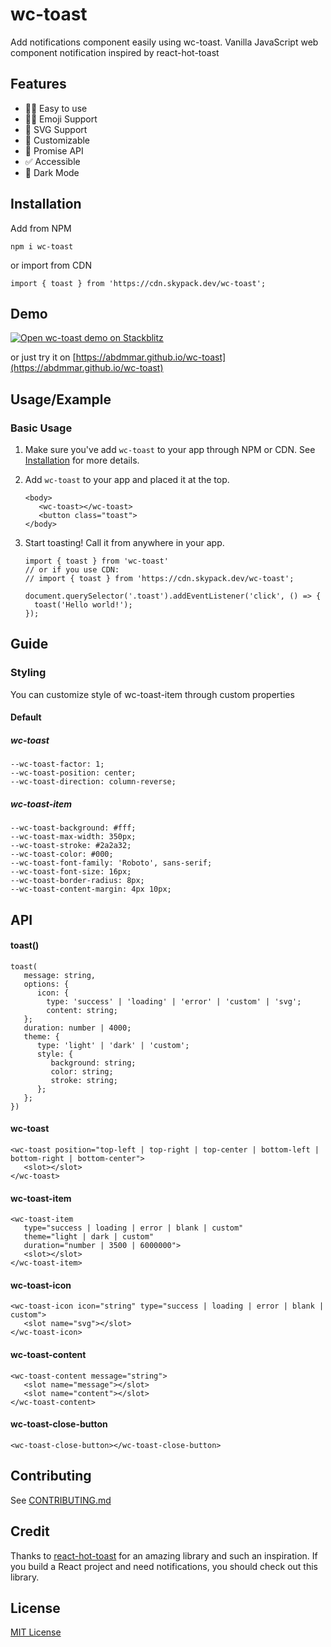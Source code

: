 # wc-toast

Add notifications component easily using wc-toast. Vanilla JavaScript web component notification inspired by react-hot-toast

## Features

- ✍🏻 Easy to use
- 👋🏻 Emoji Support
- 🔵 SVG Support
- 🎨 Customizable
- 🚥 Promise API
- ✅ Accessible
- 💙 Dark Mode

## Installation

Add from NPM

```
npm i wc-toast
```

or import from CDN

```
import { toast } from 'https://cdn.skypack.dev/wc-toast';
```

## Demo

[![Open wc-toast demo on Stackblitz](https://camo.githubusercontent.com/449b29bcd2bc469248faeece273f4e139f92a8d03e042de6214c94e9fa63c02a/68747470733a2f2f692e696d6775722e636f6d2f767232614267412e706e67)](https://stackblitz.com/edit/js-km237v?file=index.js)

or just try it on [https://abdmmar.github.io/wc-toast](https://abdmmar.github.io/wc-toast)

## Usage/Example

### Basic Usage

1. Make sure you've add `wc-toast` to your app through NPM or CDN. See [Installation](#installation) for more details.
2. Add `wc-toast` to your app and placed it at the top.

   ```
   <body>
      <wc-toast></wc-toast>
      <button class="toast">
   </body>
   ```

3. Start toasting! Call it from anywhere in your app.

   ```
   import { toast } from 'wc-toast'
   // or if you use CDN:
   // import { toast } from 'https://cdn.skypack.dev/wc-toast';

   document.querySelector('.toast').addEventListener('click', () => {
     toast('Hello world!');
   });
   ```

## Guide

### Styling

You can customize style of wc-toast-item through custom properties

#### Default

##### wc-toast

```
--wc-toast-factor: 1;
--wc-toast-position: center;
--wc-toast-direction: column-reverse;
```

##### wc-toast-item

```
--wc-toast-background: #fff;
--wc-toast-max-width: 350px;
--wc-toast-stroke: #2a2a32;
--wc-toast-color: #000;
--wc-toast-font-family: 'Roboto', sans-serif;
--wc-toast-font-size: 16px;
--wc-toast-border-radius: 8px;
--wc-toast-content-margin: 4px 10px;
```

## API

#### toast()

```
toast(
   message: string,
   options: {
      icon: {
        type: 'success' | 'loading' | 'error' | 'custom' | 'svg';
        content: string;
   };
   duration: number | 4000;
   theme: {
      type: 'light' | 'dark' | 'custom';
      style: {
         background: string;
         color: string;
         stroke: string;
      };
   };
})
```

#### wc-toast

```
<wc-toast position="top-left | top-right | top-center | bottom-left | bottom-right | bottom-center">
   <slot></slot>
</wc-toast>
```

#### wc-toast-item

```
<wc-toast-item
   type="success | loading | error | blank | custom"
   theme="light | dark | custom"
   duration="number | 3500 | 6000000">
   <slot></slot>
</wc-toast-item>
```

#### wc-toast-icon

```
<wc-toast-icon icon="string" type="success | loading | error | blank | custom">
   <slot name="svg"></slot>
</wc-toast-icon>
```

#### wc-toast-content

```
<wc-toast-content message="string">
   <slot name="message"></slot>
   <slot name="content"></slot>
</wc-toast-content>

```

#### wc-toast-close-button

```
<wc-toast-close-button></wc-toast-close-button>
```

## Contributing

See [CONTRIBUTING.md](CONTRIBUTING.md)

## Credit

Thanks to [react-hot-toast](https://react-hot-toast.com/) for an amazing library and such an inspiration. If you build a React project and need notifications, you should check out this library.

## License

[MIT License](LICENSE)
